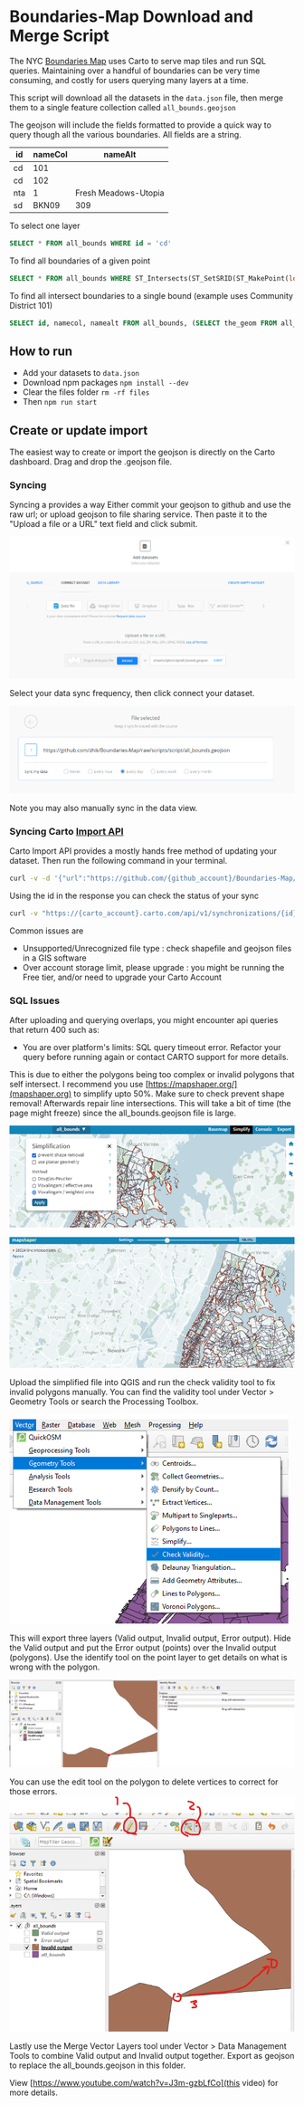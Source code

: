 # Boundaries-Map Download and Merge Script

The NYC [Boundaries Map](https://betanyc.github.io/Boundaries-Map/) uses Carto to serve map tiles and run SQL queries. Maintaining over a handful of boundaries can be very time consuming, and costly for users querying many layers at a time.

This script will download all the datasets in the `data.json` file, then merge them to a single feature collection called `all_bounds.geojson`

The geojson will include the fields formatted to provide a quick way to query though all the various boundaries. All fields are a string.

| id  | nameCol | nameAlt              |
| --- | ------- | -------------------- |
| cd  | 101     |                      |
| cd  | 102     |                      |
| nta | 1       | Fresh Meadows-Utopia |
| sd  | BKN09   | 309                  |

To select one layer

```sql
SELECT * FROM all_bounds WHERE id = 'cd'
```

To find all boundaries of a given point

```sql
SELECT * FROM all_bounds WHERE ST_Intersects(ST_SetSRID(ST_MakePoint(long, lat), 4326),the_geom)
```

To find all intersect boundaries to a single bound (example uses Community District 101)

```sql
SELECT id, namecol, namealt FROM all_bounds, (SELECT the_geom FROM all_bounds WHERE id = 'cd' AND namecol = '101') as m WHERE ST_Intersects(all_bounds.the_geom, m.the_geom) AND (st_area(st_intersection(all_bounds.the_geom, m.the_geom))/st_area(all_bounds.the_geom)) > .00025
```

## How to run

- Add your datasets to `data.json`
- Download npm packages `npm install --dev`
- Clear the files folder `rm -rf files`
- Then `npm run start`

## Create or update import

The easiest way to create or import the geojson is directly on the Carto dashboard. Drag and drop the .geojson file.

### Syncing

Syncing a provides a way
Either commit your geojson to github and use the raw url; or upload geojson to file sharing service. Then paste it to the "Upload a file or a URL" text field and click submit.

![Add dataset in Carto](./img.png)

Select your data sync frequency, then click connect your dataset.

![Sync data in Carto](./img2.png)

Note you may also manually sync in the data view.

### Syncing Carto [Import API](https://carto.com/developers/import-api/reference/)

Carto Import API provides a mostly hands free method of updating your dataset. Then run the following command in your terminal.

```bash
curl -v -d '{"url":"https://github.com/{github_account}/Boundaries-Map/raw/master/script/all_bounds.geojson", "interval": 3600}' -H "Content-Type: application/json" "https://{carto_account}.carto.com/api/v1/synchronizations/?api_key={api_key}"
```

Using the id in the response you can check the status of your sync

```bash
curl -v "https://{carto_account}.carto.com/api/v1/synchronizations/{id}?api_key={api_key}"
```

Common issues are

- Unsupported/Unrecognized file type : check shapefile and geojson files in a GIS software
- Over account storage limit, please upgrade : you might be running the Free tier, and/or need to upgrade your Carto Account

### SQL Issues

After uploading and querying overlaps, you might encounter api queries that return 400 such as:

- You are over platform's limits: SQL query timeout error. Refactor your query before running again or contact CARTO support for more details.

This is due to either the polygons being too complex or invalid polygons that self intersect. I recommend you use [https://mapshaper.org/](mapshaper.org) to simplify upto 50%. Make sure to check prevent shape removal! Afterwards repair line intersections. This will take a bit of time (the page might freeze) since the all_bounds.geojson file is large.

![Mapshaper Simplification Settings](./img3.png)

![Mapshaper Simplification and Repair Line Intersections](./img4.png)

Upload the simplified file into QGIS and run the check validity tool to fix invalid polygons manually. You can find the validity tool under Vector > Geometry Tools or search the Processing Toolbox. 

![QGIS Check Validity](./img5.png) 

This will export three layers (Valid output, Invalid output, Error output). Hide the Valid output and put the Error output (points) over the Invalid output (polygons). Use the identify tool on the point layer to get details on what is wrong with the polygon. 

![Ring self-intersection errors are the most common](./img6.png) 

You can use the edit tool on the polygon to delete vertices to correct for those errors.
![Using the vertex tool to correct for the error](./img7.png) 

Lastly use the Merge Vector Layers tool under Vector > Data Management Tools to combine Valid output and Invalid output together. Export as geojson to replace the all_bounds.geojson in this folder.

View [https://www.youtube.com/watch?v=J3m-gzbLfCo](this video) for more details.


